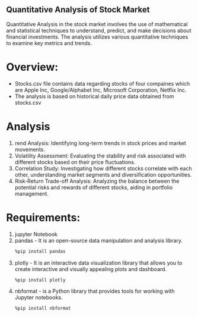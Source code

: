 ## Quantitative Analysis of Stock Market

Quantitative Analysis in the stock market involves the use of mathematical and statistical techniques to understand, predict, and make decisions about financial investments.
The analysis utilizes various quantitative techniques to examine key metrics and trends.

# Overview:
- Stocks.csv file contains data regarding stocks of four compaines which are Apple Inc, Google/Alphabet Inc, Microsoft Corporation, Netflix Inc.
- The analysis is based on historical daily price data obtained from stocks.csv

# Analysis 

1) rend Analysis: Identifying long-term trends in stock prices and market movements.
2) Volatility Assessment: Evaluating the stability and risk associated with different stocks based on their price fluctuations.
3) Correlation Study: Investigating how different stocks correlate with each other, understanding market segments and diversification opportunities.
4) Risk-Return Trade-off Analysis: Analyzing the balance between the potential risks and rewards of different stocks, aiding in portfolio management.

# Requirements:
1) jupyter Notebook
2) pandas - It is an open-source data manipulation and analysis library.
   ```bash
   %pip install pandas
3) plotly - It is an interactive data visualization library that allows you to create interactive and visually appealing plots and dashboard.
   ```bash
   %pip install plotly
4) nbformat - is a Python library that provides tools for working with Jupyter notebooks.
   ```bash
   %pip install nbformat


   
